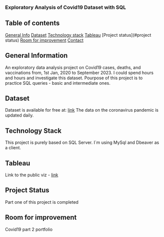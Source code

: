 ### Exploratory Analysis of Covid19 Dataset with SQL

## Table of contents
[General Info](#general-information)
[Dataset](#dataset)
[Technology stack](#technology-stack)
[Tableau](#tableau)
[Project status](#project status)
[Room for improvement](#room-for-improvement)
[Contact](#contact)

## General Information
An exploratory data analysis project on Covid19 cases, deaths, and vaccinations from, 1st Jan, 2020 to September 2023. I could spend hours and hours and investigate this dataset. Pourpose of this project is to practice SQL queries - basic and intermediate ones.

## Dataset

Dataset is available for free at: [link](https://ourworldindata.org/coronavirus)
The data on the coronavirus pandemic is updated daily. 

## Technology Stack

This project is purely based on SQL Server. I`m using MySql and Dbeaver as a client.

## Tableau

Link to the public viz - [link](https://public.tableau.com/app/profile/pawel.jasnowski/viz/Covid19_part1/Dashboard1)

## Project Status

Part one of this project is completed

## Room for improvement 

Covid19 part 2 portfolio







